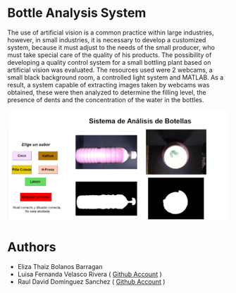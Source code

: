 # Bottle Analysis System
The use of artificial vision is a common practice within large industries, however, in small industries, it is necessary to develop a customized system, because it must adjust to the needs of the small producer, who must take special care of the quality of his products. The possibility of developing a quality control system for a small bottling plant based on artificial vision was evaluated. The resources used were 2 webcams, a small black background room, a controlled light system and MATLAB. As a result, a system capable of extracting images taken by webcams was obtained, these were then analyzed to determine the filling level, the presence of dents and the concentration of the water in the bottles.

![alt text](https://github.com/rauldds/BottleAnalysisSystem/blob/main/Images/GUI.png?raw=true)

# Authors
* Eliza Thaiz Bolanos Barragan
* Luisa Fernanda Velasco Rivera ( [Github Account](https://github.com/fersvr) )
* Raul David Dominguez Sanchez ( [Github Account](https://github.com/rauldds/) )
